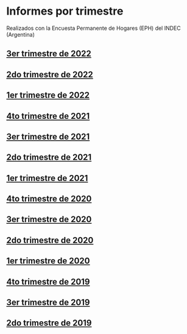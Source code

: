# Informes por trimestre

Realizados con la Encuesta Permanente de Hogares (EPH) del INDEC (Argentina)

## [3er trimestre de 2022](trim_2022_03/informe.nb.html)

## [2do trimestre de 2022](trim_2022_02/informe.nb.html)

## [1er trimestre de 2022](trim_2022_01/informe.nb.html)

## [4to trimestre de 2021](trim_2021_04/informe.nb.html)

## [3er trimestre de 2021](trim_2021_03/informe.nb.html)

## [2do trimestre de 2021](trim_2021_02/informe.nb.html)

## [1er trimestre de 2021](trim_2021_01/informe.nb.html)

## [4to trimestre de 2020](trim_2020_04/informe.nb.html)

## [3er trimestre de 2020](trim_2020_03/informe.nb.html)

## [2do trimestre de 2020](trim_2020_02/informe.nb.html)

## [1er trimestre de 2020](trim_2020_01/informe.nb.html)

## [4to trimestre de 2019](trim_2019_04/informe.nb.html)

## [3er trimestre de 2019](trim_2019_03/informe.nb.html)

## [2do trimestre de 2019](trim_2019_02/informe.nb.html)



